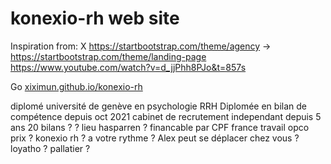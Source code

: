 # konexio-rh web site

Inspiration from:
    X https://startbootstrap.com/theme/agency
    -> https://startbootstrap.com/theme/landing-page
    https://www.youtube.com/watch?v=d_jjPhh8PJo&t=857s

Go [xiximun.github.io/konexio-rh](https://xiximun.github.io/konexio-rh/)



diplomé université de genève en psychologie
RRH
Diplomée en bilan de compétence depuis oct 2021
cabinet de recrutement independant
depuis 5 ans
20 bilans ?
? lieu hasparren ?
financable par CPF france travail opco
prix ?
konexio rh ?
a votre rythme ?
Alex peut se déplacer chez vous ?
loyatho ? pallatier ?